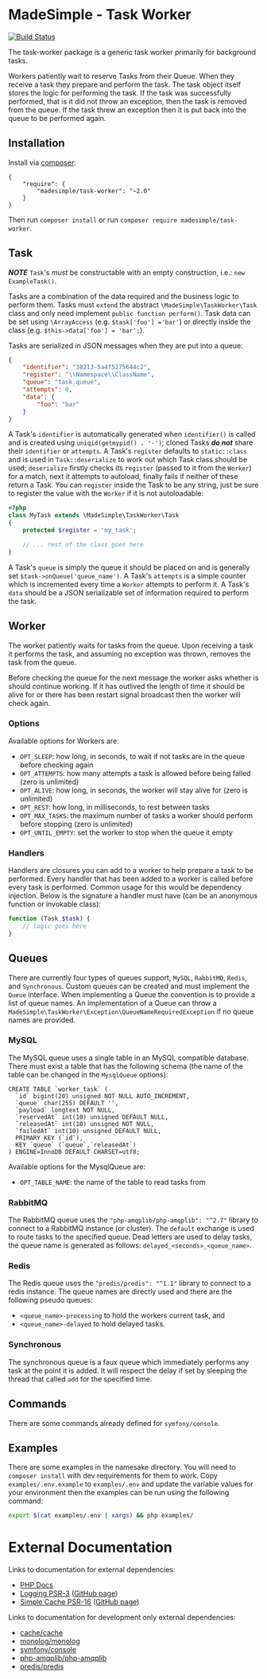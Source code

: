# MadeSimple - Task Worker
[![Build Status](https://travis-ci.org/pdscopes/task-worker.svg?branch=master)](https://travis-ci.org/pdscopes/task-worker)

The task-worker package is a generic task worker primarily for background tasks.

Workers patiently wait to reserve Tasks from their Queue. When they receive a
task they prepare and perform the task. The task object itself stores the logic
for performing the task. If the task was successfully performed, that
is it did not throw an exception, then the task is removed from the queue.
If the task threw an exception then it is put back into the queue to be performed
again.

## Installation
Install via [composer](https://getcomposer.org/):
```
{
    "require": {
        "madesimple/task-worker": "~2.0"
    }
}
```
Then run `composer install` or run `composer require madesimple/task-worker`.

## Task
***NOTE*** `Task`'s _must_ be constructable with an empty construction, i.e.: `new ExampleTask()`.

Tasks are a combination of the data required and the business logic to perform them.
Tasks must `extend` the abstract `\MadeSimple\TaskWorker\Task` class and only need implement `public function perform()`.
Task data can be set using `\ArrayAccess` (e.g. `$task['foo'] ='bar'`) or directly inside the class (e.g. `$this->data['foo'] = 'bar';`).

Tasks are serialized in JSON messages when they are put into a queue:
```json
{
    "identifier": "38213-5a4f5275644c2",
    "register": "\\Namespace\\ClassName",
    "queue": "task_queue",
    "attempts": 0,
    "data": {
        "foo": "bar"
    }
}
```

A Task's `identifier` is automatically generated when `identifier()` is called and is created using `uniqid(getmypid() . '-')`; cloned Tasks ***do not*** share their `identifier` or `attempts`.
A Task's `register` defaults to `static::class` and is used in `Task::deserialize` to work out which Task class should be used; `deserialize` firstly checks its `register` (passed to it from the `Worker`) for a match, next it attempts to autoload, finally fails if neither of these return a Task.
You can `register` inside the Task to be any string, just be sure to register the value with the `Worker` if it is not autoloadable:
```php
<?php
class MyTask extends \MadeSimple\TaskWorker\Task
{
    protected $register = 'my_task';

    // ... rest of the class goes here
}
```
A Task's `queue` is simply the queue it should be placed on and is generally set `$task->onQueue('queue_name')`.
A Task's `attempts` is a simple counter which is incremented every time a `Worker` attempts to perform it.
A Task's `data` should be a JSON serializable set of information required to perform the task.

## Worker
The worker patiently waits for tasks from the queue. Upon receiving a task it
performs the task, and assuming no exception was thrown, removes the task from
the queue.

Before checking the queue for the next message the worker asks whether is should
continue working. If it has outlived the length of time it should be alive for
or there has been restart signal broadcast then the worker will check again.

### Options
Available options for Workers are:
* `OPT_SLEEP`: how long, in seconds, to wait if not tasks are in the queue before checking again
* `OPT_ATTEMPTS`: how many attempts a task is allowed before being failed (zero is unlimited)
* `OPT_ALIVE`: how long, in seconds, the worker will stay alive for (zero is unlimited)
* `OPT_REST`: how long, in milliseconds, to rest between tasks
* `OPT_MAX_TASKS`: the maximum number of tasks a worker should perform before stopping (zero is unlimited)
* `OPT_UNTIL_EMPTY`: set the worker to stop when the queue it empty

### Handlers
Handlers are closures you can add to a worker to help prepare a task to be performed.
Every handler that has been added to a worker is called before every task is performed.
Common usage for this would be dependency injection. Below is the signature a handler
must have (can be an anonymous function or invokable class):
```php
function (Task $task) {
    // logic goes here
}
```

## Queues
There are currently four types of queues support, `MySQL`, `RabbitMQ`, `Redis`, and `Synchronous`.
Custom queues can be created and must implement the `Queue` interface. When implementing a Queue the convention is
to provide a list of queue names. An implementation of a Queue can throw a
`MadeSimple\TaskWorker\Exception\QueueNameRequiredException` if no queue names are provided.

### MySQL
The MySQL queue uses a single table in an MySQL compatible database.
There must exist a table that has the following schema (the name of the table can
be changed in the `MysqlQueue` options):
```mysql
CREATE TABLE `worker_task` (
  `id` bigint(20) unsigned NOT NULL AUTO_INCREMENT,
  `queue` char(255) DEFAULT '',
  `payload` longtext NOT NULL,
  `reservedAt` int(10) unsigned DEFAULT NULL,
  `releasedAt` int(10) unsigned NOT NULL,
  `failedAt` int(10) unsigned DEFAULT NULL,
  PRIMARY KEY (`id`),
  KEY `queue` (`queue`,`releasedAt`)
) ENGINE=InnoDB DEFAULT CHARSET=utf8;
```

Available options for the MysqlQueue are:
* `OPT_TABLE_NAME`: the name of the table to read tasks from

### RabbitMQ
The RabbitMQ queue uses the `"php-amqplib/php-amqplib": "^2.7"` library to connect to a RabbitMQ instance (or cluster).
The `default` exchange is used to route tasks to the specified queue.
Dead letters are used to delay tasks, the queue name is generated as follows: `delayed_<seconds>_<queue_name>`.

### Redis
The Redis queue uses the `"predis/predis": "^1.1"` library to connect to a redis instance.
The queue names are directly used and there are the following pseudo queues:
* `<queue_name>-processing` to hold the workers current task, and
* `<queue_name>-delayed` to hold delayed tasks.


### Synchronous
The synchronous queue is a faux queue which immediately performs any task at the point it is added.
It will respect the delay if set by sleeping the thread that called `add` for the specified time.

## Commands
There are some commands already defined for `symfony/console`.

## Examples
There are some examples in the namesake directory. You will need to `composer install`
with dev requirements for them to work. Copy `examples/.env.example` to `examples/.env` and update
the variable values for your environment then the examples can be run using the following command:

```bash
export $(cat examples/.env | xargs) && php examples/
```

# External Documentation
Links to documentation for external dependencies:
* [PHP Docs](http://php.net/)
* [Logging PSR-3](http://www.php-fig.org/psr/psr-3/) ([GitHub page](https://github.com/php-fig/log))
* [Simple Cache PSR-16](http://www.php-fig.org/psr/psr-16/) ([GitHub page](https://github.com/php-fig/simple-cache))

Links to documentation for development only external dependencies:
* [cache/cache](http://www.php-cache.com/en/latest/)
* [monolog/monolog](https://github.com/Seldaek/monolog)
* [symfony/console](http://symfony.com/doc/current/components/console.html)
* [php-amqplib/php-amqplib](https://github.com/php-amqplib/php-amqplib)
* [predis/predis](https://github.com/nrk/predis)

